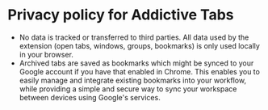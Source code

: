 # Privacy policy for Addictive Tabs

- No data is tracked or transferred to third parties. All data used by the extension (open tabs, windows, groups, bookmarks) is only used locally in your browser.
- Archived tabs are saved as bookmarks which might be synced to your Google account if you have that enabled in Chrome. This enables you to easily manage and integrate existing bookmarks into your workflow, while providing a simple and secure way to sync your workspace between devices using Google's services.